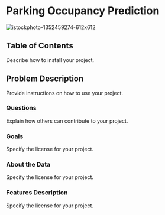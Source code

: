 # Parking Occupancy Prediction

![istockphoto-1352459274-612x612](https://github.com/AFARNOOD/Parking-Occupancy-Project/assets/145398892/c5c1559a-d4c3-4430-bf1c-7a51c4d87375)

## Table of Contents

Describe how to install your project.

## Problem Description

Provide instructions on how to use your project.

### Questions

Explain how others can contribute to your project.

### Goals

Specify the license for your project.

### About the Data

Specify the license for your project.

### Features Description

Specify the license for your project.
